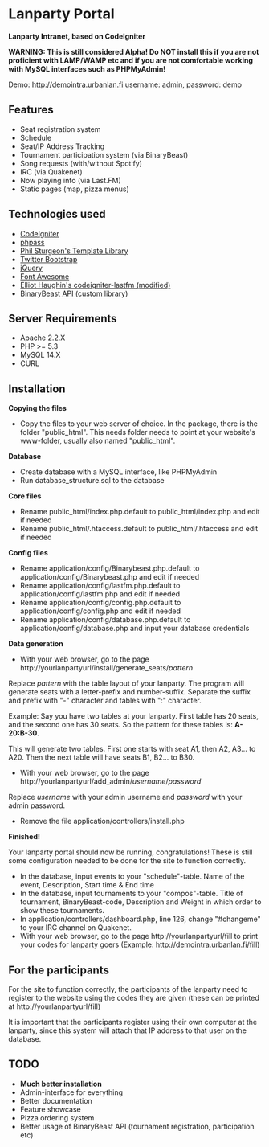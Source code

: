 Lanparty Portal
===============

**Lanparty Intranet, based on CodeIgniter**

**WARNING: This is still considered Alpha! Do NOT install this if you are not proficient with LAMP/WAMP etc and if you are not comfortable working with MySQL interfaces such as PHPMyAdmin!**

Demo: <http://demointra.urbanlan.fi> username: admin, password: demo

Features
--------

* Seat registration system
* Schedule
* Seat/IP Address Tracking
* Tournament participation system (via BinaryBeast)
* Song requests (with/without Spotify)
* IRC (via Quakenet)
* Now playing info (via Last.FM)
* Static pages (map, pizza menus)

Technologies used
------------------

* [CodeIgniter](http://ellislab.com/codeigniter)
* [phpass](http://www.openwall.com/phpass/)
* [Phil Sturgeon's Template Library](https://github.com/philsturgeon/codeigniter-template)
* [Twitter Bootstrap](http://twitter.github.com/bootstrap/)
* [jQuery](http://jquery.com/)
* [Font Awesome](http://fortawesome.github.com/Font-Awesome/)
* [Elliot Haughin's codeigniter-lastfm (modified)](https://github.com/programmieraffe/codeigniter-lastfm)
* [BinaryBeast API (custom library)](http://binarybeast.com/api)

Server Requirements
-------------------

* Apache 2.2.X
* PHP >= 5.3
* MySQL 14.X
* CURL

Installation
------------


**Copying the files**

* Copy the files to your web server of choice. In the package, there is the folder "public_html". This needs folder needs to point at your website's www-folder, usually also named "public_html".

**Database**

* Create database with a MySQL interface, like PHPMyAdmin
* Run database_structure.sql to the database

**Core files**

* Rename public_html/index.php.default to public_html/index.php and edit if needed
* Rename public_html/.htaccess.default to public_html/.htaccess and edit if needed

**Config files**

* Rename application/config/Binarybeast.php.default to application/config/Binarybeast.php and edit if needed
* Rename application/config/lastfm.php.default to application/config/lastfm.php and edit if needed
* Rename application/config/config.php.default to application/config/config.php and edit if needed
* Rename application/config/database.php.default to application/config/database.php and input your database credentials

**Data generation**

* With your web browser, go to the page http://yourlanpartyurl/install/generate_seats/*pattern*

Replace *pattern* with the table layout of your lanparty. The program will generate seats with a letter-prefix and number-suffix. Separate the suffix and prefix with "-" character and tables with ":" character.

Example: Say you have two tables at your lanparty. First table has 20 seats, and the second one has 30 seats. So the pattern for these tables is: **A-20:B-30**.

This will generate two tables. First one starts with seat A1, then A2, A3... to A20. Then the next table will have seats B1, B2... to B30.


* With your web browser, go to the page http://yourlanpartyurl/add_admin/*username*/*password*

Replace *username* with your admin username and *password* with your admin password.

* Remove the file application/controllers/install.php


**Finished!**

Your lanparty portal should now be running, congratulations! These is still some configuration needed to be done for the site to function correctly.

* In the database, input events to your "schedule"-table. Name of the event, Description, Start time & End time
* In the database, input tournaments to your "compos"-table. Title of tournament, BinaryBeast-code, Description and Weight in which order to show these tournaments.
* In application/controllers/dashboard.php, line 126, change "#changeme" to your IRC channel on Quakenet.
* With your web browser, go to the page http://yourlanpartyurl/fill to print your codes for lanparty goers (Example: <http://demointra.urbanlan.fi/fill>)


For the participants
--------------------

For the site to function correctly, the participants of the lanparty need to register to the website using the codes they are given (these can be printed at http://yourlanpartyurl/fill)

It is important that the participants register using their own computer at the lanparty, since this system will attach that IP address to that user on the database.


TODO
----

* **Much better installation**
* Admin-interface for everything
* Better documentation
* Feature showcase
* Pizza ordering system
* Better usage of BinaryBeast API (tournament registration, participation etc)
